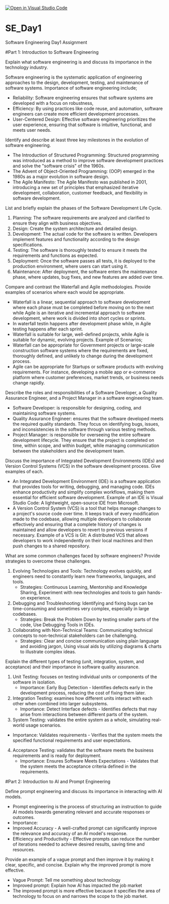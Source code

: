 [![Open in Visual Studio Code](https://classroom.github.com/assets/open-in-vscode-2e0aaae1b6195c2367325f4f02e2d04e9abb55f0b24a779b69b11b9e10269abc.svg)](https://classroom.github.com/online_ide?assignment_repo_id=15982962&assignment_repo_type=AssignmentRepo)
# SE_Day1
Software Engineering Day1 Assignment

#Part 1: Introduction to Software Engineering

Explain what software engineering is and discuss its importance in the technology industry.

Software engineering is the systematic application of engineering approaches to the design, development, testing, and maintenance of software systems.
Importance of software engineering include;
  - Reliability: Software engineering ensures that software systems are developed with a focus on robustness,
  - Efficiency: By using practices like code reuse, and automation, software engineers can create more efficient development processes.
  - User-Centered Design: Effective software engineering prioritizes the user experience, ensuring that software is intuitive, functional, and meets user needs. 

Identify and describe at least three key milestones in the evolution of software engineering.
- The Introduction of Structured Programming: Structured programming was introduced as a method to improve software development practices and solve the "software crisis" of the 1960s.
- The Advent of Object-Oriented Programming: (OOP) emerged in the 1980s as a major evolution in software design.
- The Agile Manifesto: The Agile Manifesto was published in 2001, introducing a new set of principles that emphasized iterative development, collaboration, customer feedback, and flexibility in software development.  

List and briefly explain the phases of the Software Development Life Cycle.
1. Planning: The software requirements are analyzed and clarified to ensure they align with business objectives.
2. Design: Create the system architecture and detailed design.
3. Development: The actual code for the software is written. Developers implement features and functionality according to the design specifications.
4. Testing: The software is thoroughly tested to ensure it meets the requirements and functions as expected.
5. Deployment: Once the software passes all tests, it is deployed to the production environment, where users can start using it.
6. Maintenance: After deployment, the software enters the maintenance phase, where updates, bug fixes, and new features are added over time.

Compare and contrast the Waterfall and Agile methodologies. Provide examples of scenarios where each would be appropriate.
- Waterfall is a linear, sequential approach to software development where each phase must be completed before moving on to the next while Agile is an iterative and incremental approach to software development, where work is divided into short cycles or sprints.
- In waterfall testin happens after development phase while, in Agile testing happens after each sprint.
- Waterfall is suitable for large, well-defined projects, while Agile is suitable for dynamic, evolving projects.
Example of Scenarios;
- Waterfall can be appropriate for Government projects or large-scale construction software systems where the requirements are fixed, thoroughly defined, and unlikely to change during the development process.
- Agile can be appropriate for Startups or software products with evolving requirements. For instance, developing a mobile app or e-commerce platform where customer preferences, market trends, or business needs change rapidly. 

Describe the roles and responsibilities of a Software Developer, a Quality Assurance Engineer, and a Project Manager in a software engineering team.
- Software Developer: is responsible for designing, coding, and maintaining software systems.
- Quality Assurance Engineer: ensures that the software developed meets the required quality standards. They focus on identifying bugs, issues, and inconsistencies in the software through various testing methods.
- Project Manager: is responsible for overseeing the entire software development lifecycle. They ensure that the project is completed on time, within scope, and within budget, while managing communication between the stakeholders and the development team.

Discuss the importance of Integrated Development Environments (IDEs) and Version Control Systems (VCS) in the software development process. Give examples of each.
- An Integrated Development Environment (IDE) is a software application that provides tools for writing, debugging, and managing code. IDEs enhance productivity and simplify complex workflows, making them essential for efficient software development.
  Example of an IDE is Visual Studio Code: A lightweight, open-source IDE from Microsoft.
- A Version Control System (VCS) is a tool that helps manage changes to a project's source code over time. It keeps track of every modification made to the codebase, allowing multiple developers to collaborate effectively and ensuring that a complete history of changes is maintained and allow developers to revert to previous versions if necessary.
  Example of a VCS is Git: A distributed VCS that allows developers to work independently on their local machines and then push changes to a shared repository. 

What are some common challenges faced by software engineers? Provide strategies to overcome these challenges.
1. Evolving Technologies and Tools: Technology evolves quickly, and engineers need to constantly learn new frameworks, languages, and tools.
   - Strategies: Continuous Learning, Mentorship and Knowledge Sharing, Experiment with new technologies and tools to gain hands-on experience.
2. Debugging and Troubleshooting: Identifying and fixing bugs can be time-consuming and sometimes very complex, especially in large codebases.
   - Strategies: Break the Problem Down by testing smaller parts of the code, Use Debugging Tools in IDEs.
3. Collaborating with Non-Technical Teams: Communicating technical concepts to non-technical stakeholders can be challenging.
   - Strategies: Clear and concise communication using plain language and avoiding jargon, Using visual aids by utilizing diagrams & charts to illustrate complex ideas.

Explain the different types of testing (unit, integration, system, and acceptance) and their importance in software quality assurance.
1. Unit Testing: focuses on  testing individual units or components of the software in isolation.
   - Importance: Early Bug Detection - Identifies defects early in the development process, reducing the cost of fixing them later.
2. Integration Testing: examines how different units interact with each other when combined into larger subsystems.
   - Importance: Detect Interface defects - Identifies defects that may arise from interactions between different parts of the system.
3.  System Testing: validates the entire system as a whole, simulating real-world usage scenarios.
   - Importance: Validates requirements - Verifies that the system meets the specified functional requirements and user expectations.
4. Acceptance Testing:  validates that the software meets the business requirements and is ready for deployment.
   - Importance: Ensures Software Meets Expectations - Validates that the system meets the acceptance criteria defined in the requirements.


#Part 2: Introduction to AI and Prompt Engineering


Define prompt engineering and discuss its importance in interacting with AI models.
- Prompt engineering is the process of structuring an instruction to guide AI models towards generating relevant and accurate responses or outcomes.
- Importance: 
- Improved Accuracy - A well-crafted prompt can significantly improve the relevance and accuracy of an AI model's response.
- Efficiency and Productivity - Effective prompts can reduce the number of iterations needed to achieve desired results, saving time and resources.

Provide an example of a vague prompt and then improve it by making it clear, specific, and concise. Explain why the improved prompt is more effective.
- Vague Prompt: Tell me something about technology
- Improved prompt: Explain how AI has impacted the job market
- The improved prompt is more effective because it specifies the area of technology to focus on and narrows the scope to the job market.
